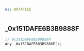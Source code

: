 ```yaml
---
ns: DATAFILE
---
```

## _0x151DAFE6B3B9888F

```c
// 0x151DAFE6B3B9888F
Any _0x151DAFE6B3B9888F();
```

